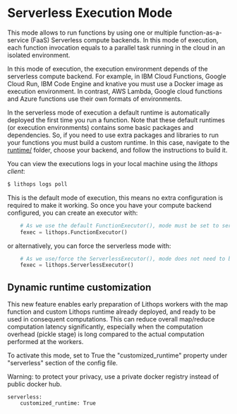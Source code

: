 # Serverless Execution Mode

This mode allows to run functions by using one or multiple function-as-a-service (FaaS) Serverless compute backends.  In this mode of execution, each function invocation equals to a parallel task running in the cloud in an isolated environment.

In this mode of execution, the execution environment depends of the serverless compute backend. For example, in IBM Cloud Functions, Google Cloud Run, IBM Code Engine and knative you must use a Docker image as execution environment. In contrast, AWS Lambda, Google cloud functions and Azure functions use their own formats of environments. 

In the serverless mode of execution a default runtime is automatically deployed the first time you run a function. Note that these default runtimes (or execution environments) contains some basic packages and dependencies. So, if you need to use extra packages and libraries to run your functions you must build a custom runtime. In this case, navigate to the [runtime/](../../runtime) folder, choose your backend, and follow the instructions to build it.

You can view the executions logs in your local machine using the *lithops client*:

```bash
$ lithops logs poll
```

This is the default mode of execution, this means no extra configuration is required to make it working. So once you have your compute backend configured, you can create an executor with:

```python
    # As we use the default FunctionExecutor(), mode must be set to serverless in config (it set by default)
    fexec = lithops.FunctionExecutor()
```

or alternatively, you can force the serverless mode with:

```python
    # As we use/force the ServerlessExecutor(), mode does not need to be set to serverless in config
    fexec = lithops.ServerlessExecutor()
```

## Dynamic runtime customization

This new feature enables early preparation of Lithops workers with the map function and custom Lithops runtime already deployed, and ready to be used in consequent computations. This can reduce overall map/reduce computation latency significantly, especially when the computation overhead (pickle stage) is long compared to the actual computation performed at the workers.

To activate this mode, set to True the "customized_runtime" property under "serverless" section of the config file.

Warning: to protect your privacy, use a private docker registry instead of public docker hub.

```
serverless:
    customized_runtime: True
```